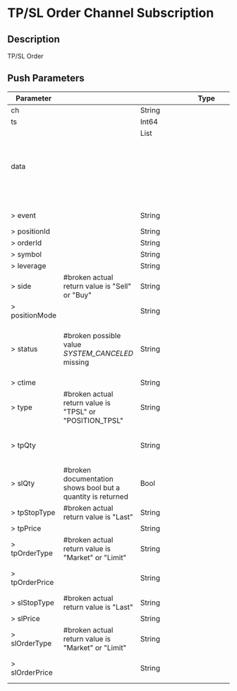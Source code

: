 # TP/SL Order Channel Subscription

## Description

TP/SL Order

## Push Parameters

| Parameter      |                                                             | Type         | Description                                                                                                       |
|----------------|-------------------------------------------------------------|--------------|-------------------------------------------------------------------------------------------------------------------|
| ch             |                                                             | String       | Channel name: position                                                                                            |
| ts             |                                                             | Int64        | Time stamp                                                                                                        |
| data           |                                                             | List<Object> | Subscription data                                                                                                 |
| > event        |                                                             | String       | Event: CREATE/UPDATE/CLOSE                                                                                        |
| > positionId   |                                                             | String       | position Id                                                                                                       |
| > orderId      |                                                             | String       | order Id                                                                                                          |
| > symbol       |                                                             | String       | Symbol                                                                                                            |
| > leverage     |                                                             | String       | Leverage                                                                                                          |
| > side         | #broken actual return value is "Sell" or "Buy"              | String       | Sell: BUY/SELL                                                                                                    |
| > positionMode |                                                             | String       | Position mode: ONE_WAY/HEDGE                                                                                      |
| > status       | #broken possible value *SYSTEM_CANCELED* missing            | String       | INIT: prepare status<br>NEW: pending<br>PART_FILLED: partially filled<br>CANCELED: canceled<br>FILLED: All filled |
| > ctime        |                                                             | String       | create timestamp                                                                                                  |
| > type         | #broken actual return value is "TPSL" or "POSITION_TPSL"    | String       | LIMIT/MARKET                                                                                                      |
| > tpQty        |                                                             | String       | Take-profit order quantity(base coin)<br>At least one of `tpQty` or `slQty` is required.                          |
| > slQty        | #broken documentation shows bool but a quantity is returned | Bool         | Stop-loss order quantity(base coin)<br>At least one of `tpQty` or `slQty` is required.                            |
| > tpStopType   | #broken actual return value is "Last"                       | String       | take profit trigger type: MARK_PRICE/LAST_PRICE                                                                   |
| > tpPrice      |                                                             | String       | take profit trigger price                                                                                         |
| > tpOrderType  | #broken actual return value is "Market" or "Limit"          | String       | take profit trigger place order type: LIMIT/MARKET                                                                |
| > tpOrderPrice |                                                             | String       | take profit trigger place order price: LIMIT/MARKET                                                               |
| > slStopType   | #broken actual return value is "Last"                       | String       | stop loss trigger type: MARK_PRICE/LAST_PRICE                                                                     |
| > slPrice      |                                                             | String       | stop loss trigger price                                                                                           |
| > slOrderType  | #broken actual return value is "Market" or "Limit"          | String       | stop loss trigger place order type: LIMIT/MARKET                                                                  |
| > slOrderPrice |                                                             | String       | stop loss trigger place order price: LIMIT/MARKET                                                                 |